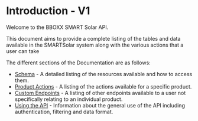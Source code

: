 # Introduction - V1

Welcome to the BBOXX SMART Solar API.

This document aims to provide a complete listing of the tables and data available in the SMARTSolar system along with the various actions that a user can take

The different sections of the Documentation are as follows:

* <a href="/#schema">Schema</a> - A detailed listing of the resources available and how to access them.
* <a href="/#product-actions">Product Actions</a> - A listing of the actions available for a specific product.
* <a href="/#custom-endpoints">Custom Endpoints</a> - A listing of other endpoints available to a user not specifically relating to an individual product.
* <a href="/#using-the-api">Using the API</a> - Information about the general use of the API including authentication, filtering and data format.
